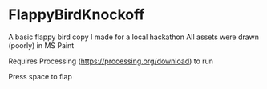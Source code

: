 # FlappyBirdKnockoff
A basic flappy bird copy I made for a local hackathon
All assets were drawn (poorly) in MS Paint

Requires Processing (https://processing.org/download) to run

Press space to flap
